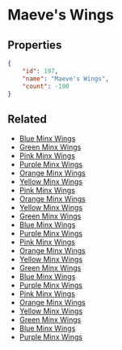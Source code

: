 # Maeve's Wings

<no description available>

## Properties

```json
{
    "id": 197,
    "name": "Maeve's Wings",
    "count": -100
}
```

## Related

- [Blue Minx Wings](../items/5278-blue-minx-wings.md)
- [Green Minx Wings](../items/5279-green-minx-wings.md)
- [Pink Minx Wings](../items/5280-pink-minx-wings.md)
- [Purple Minx Wings](../items/5281-purple-minx-wings.md)
- [Orange Minx Wings](../items/5282-orange-minx-wings.md)
- [Yellow Minx Wings](../items/5283-yellow-minx-wings.md)
- [Pink Minx Wings ](../items/5284-pink-minx-wings.md)
- [Orange Minx Wings ](../items/5285-orange-minx-wings.md)
- [Yellow Minx Wings ](../items/5286-yellow-minx-wings.md)
- [Green Minx Wings ](../items/5287-green-minx-wings.md)
- [Blue Minx Wings ](../items/5288-blue-minx-wings.md)
- [Purple Minx Wings](../items/5289-purple-minx-wings.md)
- [Pink Minx Wings ](../items/5290-pink-minx-wings.md)
- [Orange Minx Wings ](../items/5291-orange-minx-wings.md)
- [Yellow Minx Wings ](../items/5292-yellow-minx-wings.md)
- [Green Minx Wings ](../items/5293-green-minx-wings.md)
- [Blue Minx Wings ](../items/5294-blue-minx-wings.md)
- [Purple Minx Wings ](../items/5295-purple-minx-wings.md)
- [Pink Minx Wings ](../items/5296-pink-minx-wings.md)
- [Orange Minx Wings ](../items/5297-orange-minx-wings.md)
- [Yellow Minx Wings ](../items/5298-yellow-minx-wings.md)
- [Green Minx Wings ](../items/5299-green-minx-wings.md)
- [Blue Minx Wings ](../items/5300-blue-minx-wings.md)
- [Purple Minx Wings ](../items/5301-purple-minx-wings.md)

